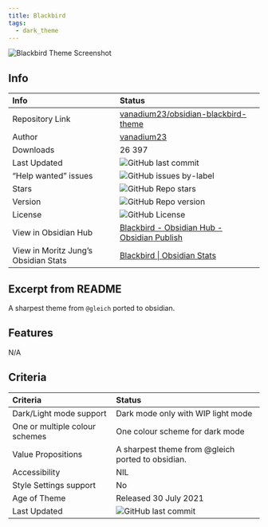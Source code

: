 ```yaml
---
title: Blackbird
tags:
  - dark_theme
---
```


<img alt="Blackbird Theme Screenshot" src="https://raw.githubusercontent.com/vanadium23/obsidian-blackbird-theme/refs/heads/master/images/example.png">

## Info

| Info                                 | Status                                                                                                                                                                                                                       |
| :----------------------------------- | :--------------------------------------------------------------------------------------------------------------------------------------------------------------------------------------------------------------------------- |
| Repository Link                      | [vanadium23/obsidian-blackbird-theme](https://github.com/vanadium23/obsidian-blackbird-theme)                                                                                                                                |
| Author                               | [vanadium23](https://github.com/vanadium23)                                                                                                                                                                                  |
| Downloads                            | 26 397                                                                                                                                                                                                                       |
| Last Updated                         | <img alt="GitHub last commit" src="https://img.shields.io/github/last-commit/vanadium23/obsidian-blackbird-theme?color=573E7A&amp;label=last%20update&amp;logo=github&amp;style=for-the-badge" referrerpolicy="no-referrer"> |
| “Help wanted” issues                 | <img alt="GitHub issues by-label" src="https://img.shields.io/github/issues/vanadium23/obsidian-blackbird-theme/help%20wanted?color=573E7A&amp;logo=github&amp;style=for-the-badge" referrerpolicy="no-referrer">            |
| Stars                                | <img alt="GitHub Repo stars" src="https://img.shields.io/github/stars/vanadium23/obsidian-blackbird-theme?color=573E7A&amp;logo=github&amp;style=for-the-badge" referrerpolicy="no-referrer">                                |
| Version                              | <img alt="GitHub Repo version" src="https://img.shields.io/github/v/release/vanadium23/obsidian-blackbird-theme?color=573E7A&amp;logo=github&amp;style=for-the-badge&sort=semver" referrerpolicy="no-referrer">              |
| License                              | <img alt="GitHub License" src="https://img.shields.io/github/license/vanadium23/obsidian-blackbird-theme?style=for-the-badge" referrerpolicy="noreferrer">                                                                   |
| View in Obsidian Hub                 | [Blackbird \- Obsidian Hub \- Obsidian Publish](https://publish.obsidian.md/hub/02+-+Community+Expansions/02.05+All+Community+Expansions/Themes/Blackbird)                                                                   |
| View in Moritz Jung’s Obsidian Stats | [Blackbird \| Obsidian Stats](https://www.moritzjung.dev/obsidian-stats/themes/blackbird/)                                                                                                                                   |

## Excerpt from README

A sharpest theme from `@gleich` ported to obsidian.

## Features

N/A

## Criteria

| Criteria                       | Status                                                                                                                                                                                                                       |
| :----------------------------- | :--------------------------------------------------------------------------------------------------------------------------------------------------------------------------------------------------------------------------- |
| Dark/Light mode support        | Dark mode only with WIP light mode                                                                                                                                                                                           |
| One or multiple colour schemes | One colour scheme for dark mode                                                                                                                                                                                              |
| Value Propositions             | A sharpest theme from @gleich ported to obsidian.                                                                                                                                                                            |
| Accessibility                  | NIL                                                                                                                                                                                                                          |
| Style Settings support         | No                                                                                                                                                                                                                           |
| Age of Theme                   | Released 30 July 2021                                                                                                                                                                                                        |
| Last Updated                   | <img alt="GitHub last commit" src="https://img.shields.io/github/last-commit/vanadium23/obsidian-blackbird-theme?color=573E7A&amp;label=last%20update&amp;logo=github&amp;style=for-the-badge" referrerpolicy="no-referrer"> |
